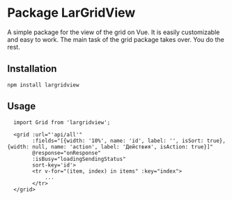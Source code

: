 # Package LarGridView

A simple package for the view of the grid on Vue. It is easily customizable and easy to work. The main task of the grid package takes over. You do the rest.

## Installation

`npm install largridview`

## Usage

```
  import Grid from 'largridview';

  <grid :url="'api/all'"
        :fields="[{width: '10%', name: 'id', label: '', isSort: true}, {width: null, name: 'action', label: 'Действия', isAction: true}]"
        @response="onResponse"
        :isBusy="loadingSendingStatus"
        sort-key='id'>
        <tr v-for="(item, index) in items" :key="index">
            ...
        </tr>
  </grid>
```